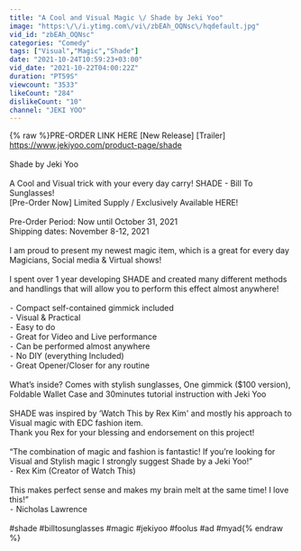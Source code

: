 ```yaml
---
title: "A Cool and Visual Magic \/ Shade by Jeki Yoo"
image: "https:\/\/i.ytimg.com\/vi\/zbEAh_OQNsc\/hqdefault.jpg"
vid_id: "zbEAh_OQNsc"
categories: "Comedy"
tags: ["Visual","Magic","Shade"]
date: "2021-10-24T10:59:23+03:00"
vid_date: "2021-10-22T04:00:22Z"
duration: "PT59S"
viewcount: "3533"
likeCount: "284"
dislikeCount: "10"
channel: "JEKI YOO"
---
```

{% raw %}PRE-ORDER LINK HERE [New Release] [Trailer]<br /><a rel="nofollow" target="blank" href="https://www.jekiyoo.com/product-page/shade">https://www.jekiyoo.com/product-page/shade</a><br /><br />Shade by Jeki Yoo<br /><br />A Cool and Visual trick with your every day carry! SHADE - Bill To Sunglasses! <br />[Pre-Order Now]  Limited Supply / Exclusively Available HERE!<br /><br />Pre-Order Period: Now until October 31, 2021<br />Shipping dates: November 8-12, 2021<br /><br />I am proud to present my newest magic item, which is a great for every day Magicians, Social media &amp; Virtual shows!<br /><br />I spent over 1 year developing SHADE and created many different methods and handlings that will allow you to perform this effect almost anywhere! <br /><br />⁃    Compact self-contained gimmick included<br />⁃    Visual &amp; Practical     <br />⁃    Easy to do   <br />⁃    Great for Video and Live performance     <br />⁃    Can be performed almost anywhere     <br />⁃    No DIY (everything Included)    <br />⁃    Great Opener/Closer for any routine<br /><br />What’s inside? Comes with stylish sunglasses, One gimmick ($100 version), Foldable Wallet Case and 30minutes tutorial instruction with Jeki Yoo<br /><br />SHADE was inspired by ‘Watch This by Rex Kim' and mostly his approach to Visual magic with EDC fashion item. <br />Thank you Rex for your blessing and endorsement on this project! <br /><br />“The combination of magic and fashion is fantastic! If you’re looking for Visual and Stylish magic I strongly suggest Shade by a Jeki Yoo!” <br />    ⁃    Rex Kim (Creator of Watch This) <br /><br />This makes perfect sense and makes my brain melt at the same time! I love this!” <br />    ⁃    Nicholas Lawrence<br /><br />#shade #billtosunglasses #magic #jekiyoo #foolus #ad #myad{% endraw %}
